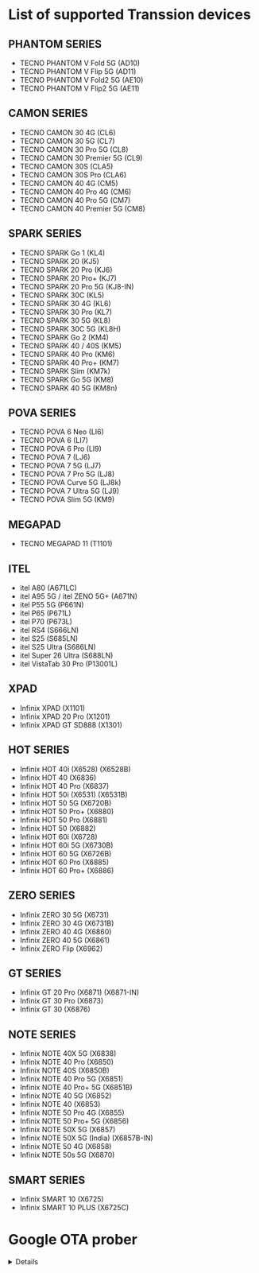 # List of supported Transsion devices

## PHANTOM SERIES
* TECNO PHANTOM V Fold 5G (AD10)
* TECNO PHANTOM V Flip 5G (AD11)
* TECNO PHANTOM V Fold2 5G (AE10)
* TECNO PHANTOM V Flip2 5G (AE11)

## CAMON SERIES
* TECNO CAMON 30 4G (CL6)
* TECNO CAMON 30 5G (CL7)
* TECNO CAMON 30 Pro 5G (CL8)
* TECNO CAMON 30 Premier 5G (CL9)
* TECNO CAMON 30S (CLA5)
* TECNO CAMON 30S Pro (CLA6)
* TECNO CAMON 40 4G (CM5)
* TECNO CAMON 40 Pro 4G (CM6)
* TECNO CAMON 40 Pro 5G (CM7)
* TECNO CAMON 40 Premier 5G (CM8)

## SPARK SERIES
* TECNO SPARK Go 1 (KL4)
* TECNO SPARK 20 (KJ5)
* TECNO SPARK 20 Pro (KJ6)
* TECNO SPARK 20 Pro+ (KJ7)
* TECNO SPARK 20 Pro 5G (KJ8-IN)
* TECNO SPARK 30C (KL5)
* TECNO SPARK 30 4G (KL6)
* TECNO SPARK 30 Pro (KL7)
* TECNO SPARK 30 5G (KL8)
* TECNO SPARK 30C 5G (KL8H)
* TECNO SPARK Go 2 (KM4)
* TECNO SPARK 40 / 40S (KM5)
* TECNO SPARK 40 Pro (KM6)
* TECNO SPARK 40 Pro+ (KM7)
* TECNO SPARK Slim (KM7k)
* TECNO SPARK Go 5G (KM8)
* TECNO SPARK 40 5G (KM8n)

## POVA SERIES
* TECNO POVA 6 Neo (LI6)
* TECNO POVA 6 (LI7)
* TECNO POVA 6 Pro (LI9)
* TECNO POVA 7 (LJ6)
* TECNO POVA 7 5G (LJ7)
* TECNO POVA 7 Pro 5G (LJ8)
* TECNO POVA Curve 5G (LJ8k)
* TECNO POVA 7 Ultra 5G (LJ9)
* TECNO POVA Slim 5G (KM9)

## MEGAPAD
* TECNO MEGAPAD 11 (T1101)

## ITEL
* itel A80 (A671LC)
* itel A95 5G / itel ZENO 5G+ (A671N)
* itel P55 5G (P661N)
* itel P65 (P671L)
* itel P70 (P673L)
* itel RS4 (S666LN)
* itel S25 (S685LN)
* itel S25 Ultra (S686LN)
* itel Super 26 Ultra (S688LN)
* itel VistaTab 30 Pro (P13001L)

## XPAD
* Infinix XPAD (X1101)
* Infinix XPAD 20 Pro (X1201)
* Infinix XPAD GT SD888 (X1301)

## HOT SERIES
* Infinix HOT 40i (X6528) (X6528B)
* Infinix HOT 40 (X6836)
* Infinix HOT 40 Pro (X6837)
* Infinix HOT 50i (X6531) (X6531B)
* Infinix HOT 50 5G (X6720B)
* Infinix HOT 50 Pro+ (X6880)
* Infinix HOT 50 Pro (X6881)
* Infinix HOT 50 (X6882)
* Infinix HOT 60i (X6728)
* Infinix HOT 60i 5G (X6730B)
* Infinix HOT 60 5G (X6726B)
* Infinix HOT 60 Pro (X6885)
* Infinix HOT 60 Pro+ (X6886)

## ZERO SERIES
* Infinix ZERO 30 5G (X6731)
* Infinix ZERO 30 4G (X6731B)
* Infinix ZERO 40 4G (X6860)
* Infinix ZERO 40 5G (X6861)
* Infinix ZERO Flip (X6962)

## GT SERIES
* Infinix GT 20 Pro (X6871) (X6871-IN)
* Infinix GT 30 Pro (X6873)
* Infinix GT 30 (X6876)

## NOTE SERIES
* Infinix NOTE 40X 5G (X6838)
* Infinix NOTE 40 Pro (X6850)
* Infinix NOTE 40S (X6850B)
* Infinix NOTE 40 Pro 5G (X6851)
* Infinix NOTE 40 Pro+ 5G (X6851B)
* Infinix NOTE 40 5G (X6852)
* Infinix NOTE 40 (X6853)
* Infinix NOTE 50 Pro 4G (X6855)
* Infinix NOTE 50 Pro+ 5G (X6856)
* Infinix NOTE 50X 5G (X6857)
* Infinix NOTE 50X 5G (India) (X6857B-IN)
* Infinix NOTE 50 4G (X6858)
* Infinix NOTE 50s 5G (X6870)

## SMART SERIES
* Infinix SMART 10 (X6725)
* Infinix SMART 10 PLUS (X6725C)

# Google OTA prober

<details>
This program is designed to obtain URLs to over-the-air (OTA) update packages from Google's servers for a specified device.

## Requirements
* Python 3
* Build fingerprint of your stock ROM

## How to use

You must install dependencies before using the tool: `python -m pip install -r requirements.txt`

### Option 1: Using a terminal
There are three ways to get the URL, which are listed here:
```
python probe.py --fingerprint <fingerprint>   # Skips reading config.yml entirely.
python probe.py --config <filename>           # Reads a custom YML file (same format as config.yml)
python probe.py                               # Reads config.yml
```

If you wish to download the OTA file, pass `--download` as an argument on your terminal.

### Option 2: Using a graphical interface
This option requires installing all needed modules in `requirements-gui.txt`. You must have the fingerprint for your device. The model code is optional, but encouraged.

You can run the GUI with `python gui.py`.

## Limitations
* This only works for devices that use Google's OTA update servers.
* The prober can only get the latest OTA update package that works on the build specified in `config.yml`.
* Unless it is a major Android upgrade (11 -> 12), the prober will only get links for incremental OTA packages.

## References
1. https://github.com/MCMrARM/Google-Play-API/blob/master/proto/gsf.proto
2. https://github.com/microg/GmsCore/blob/master/play-services-core-proto/src/main/proto/checkin.proto
3. https://chromium.googlesource.com/chromium/chromium/+/trunk/google_apis/gcm/protocol/android_checkin.proto
4. https://github.com/p1gp1g/fp3_get_ota_url
</details>
